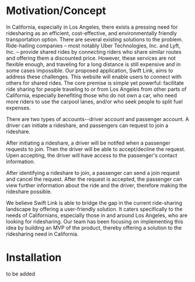 # Motivation/Concept

In California, especially in Los Angeles, there exists a pressing need for ridesharing as an efficient, cost-effective, and environmentally friendly transportation option. There are several existing solutions to the problem. Ride-hailing companies – most notably Uber Technologies, Inc. and Lyft, Inc. – provide shared rides by connecting riders who share similar routes and offering them a discounted price. However, these services are not flexible enough, and traveling for a long distance is still expensive and in some cases impossible. Our proposed application, Swift Link, aims to address these challenges. This website will enable users to connect with others for shared rides. The core premise is simple yet powerful: facilitate ride sharing for people traveling to or from Los Angeles from other parts of California, especially benefiting those who do not own a car, who need more riders to use the carpool lanes, and/or who seek people to split fuel expenses.

There are two types of accounts--driver account and passenger account. A driver can initiate a rideshare, and passengers can request to join a rideshare.

After initiating a rideshare, a driver will be notifed when a passenger requests to join. Then the driver will be able to accept/decline the request. Upen accepting, the driver will have access to the passenger's contact information.

After identifying a rideshare to join, a passenger can send a join request and cancel the request. After the request is accepted, the passenger can view further information about the ride and the driver, therefore making the rideshare possible.

We believe Swift Link is able to bridge the gap in the current ride-sharing landscape by offering a user-friendly solution. It caters specifically to the needs of Californians, especially those in and around Los Angeles, who are looking for ridesharing. Our team has been focusing on implementing this idea by building an MVP of the product, thereby offering a solution to the ridesharing need in California.

# Installation

to be added